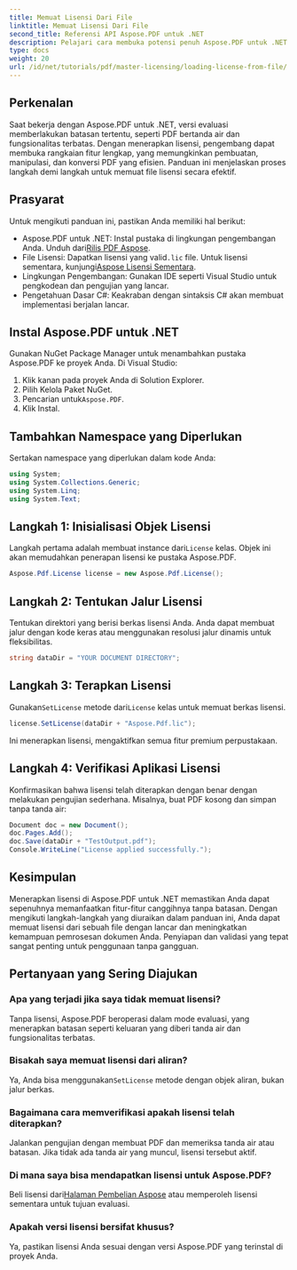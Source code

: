 ```yaml
---
title: Memuat Lisensi Dari File
linktitle: Memuat Lisensi Dari File
second_title: Referensi API Aspose.PDF untuk .NET
description: Pelajari cara membuka potensi penuh Aspose.PDF untuk .NET dengan panduan langkah demi langkah kami tentang memuat lisensi dari sebuah berkas.
type: docs
weight: 20
url: /id/net/tutorials/pdf/master-licensing/loading-license-from-file/
---
```

## Perkenalan  

Saat bekerja dengan Aspose.PDF untuk .NET, versi evaluasi memberlakukan batasan tertentu, seperti PDF bertanda air dan fungsionalitas terbatas. Dengan menerapkan lisensi, pengembang dapat membuka rangkaian fitur lengkap, yang memungkinkan pembuatan, manipulasi, dan konversi PDF yang efisien. Panduan ini menjelaskan proses langkah demi langkah untuk memuat file lisensi secara efektif.  

## Prasyarat  

Untuk mengikuti panduan ini, pastikan Anda memiliki hal berikut:  

- Aspose.PDF untuk .NET: Instal pustaka di lingkungan pengembangan Anda. Unduh dari[Rilis PDF Aspose](https://releases.aspose.com/pdf/net/).  
-  File Lisensi: Dapatkan lisensi yang valid`.lic` file. Untuk lisensi sementara, kunjungi[Aspose Lisensi Sementara](https://purchase.aspose.com/temporary-license/).  
- Lingkungan Pengembangan: Gunakan IDE seperti Visual Studio untuk pengkodean dan pengujian yang lancar.  
- Pengetahuan Dasar C#: Keakraban dengan sintaksis C# akan membuat implementasi berjalan lancar.  

## Instal Aspose.PDF untuk .NET  
Gunakan NuGet Package Manager untuk menambahkan pustaka Aspose.PDF ke proyek Anda. Di Visual Studio:  
1. Klik kanan pada proyek Anda di Solution Explorer.  
2. Pilih Kelola Paket NuGet.  
3.  Pencarian untuk`Aspose.PDF`.  
4. Klik Instal.  

## Tambahkan Namespace yang Diperlukan  
Sertakan namespace yang diperlukan dalam kode Anda:  

```csharp
using System;
using System.Collections.Generic;
using System.Linq;
using System.Text;
```  

## Langkah 1: Inisialisasi Objek Lisensi  

 Langkah pertama adalah membuat instance dari`License` kelas. Objek ini akan memudahkan penerapan lisensi ke pustaka Aspose.PDF.  

```csharp
Aspose.Pdf.License license = new Aspose.Pdf.License();
```  

## Langkah 2: Tentukan Jalur Lisensi  

Tentukan direktori yang berisi berkas lisensi Anda. Anda dapat membuat jalur dengan kode keras atau menggunakan resolusi jalur dinamis untuk fleksibilitas.  

```csharp
string dataDir = "YOUR DOCUMENT DIRECTORY";
```  

## Langkah 3: Terapkan Lisensi  

 Gunakan`SetLicense` metode dari`License` kelas untuk memuat berkas lisensi.  

```csharp
license.SetLicense(dataDir + "Aspose.Pdf.lic");
```  

Ini menerapkan lisensi, mengaktifkan semua fitur premium perpustakaan.  

## Langkah 4: Verifikasi Aplikasi Lisensi  

Konfirmasikan bahwa lisensi telah diterapkan dengan benar dengan melakukan pengujian sederhana. Misalnya, buat PDF kosong dan simpan tanpa tanda air:  

```csharp
Document doc = new Document();
doc.Pages.Add();
doc.Save(dataDir + "TestOutput.pdf");
Console.WriteLine("License applied successfully.");
```  

## Kesimpulan  

Menerapkan lisensi di Aspose.PDF untuk .NET memastikan Anda dapat sepenuhnya memanfaatkan fitur-fitur canggihnya tanpa batasan. Dengan mengikuti langkah-langkah yang diuraikan dalam panduan ini, Anda dapat memuat lisensi dari sebuah file dengan lancar dan meningkatkan kemampuan pemrosesan dokumen Anda. Penyiapan dan validasi yang tepat sangat penting untuk penggunaan tanpa gangguan.  

## Pertanyaan yang Sering Diajukan  

### Apa yang terjadi jika saya tidak memuat lisensi?  
Tanpa lisensi, Aspose.PDF beroperasi dalam mode evaluasi, yang menerapkan batasan seperti keluaran yang diberi tanda air dan fungsionalitas terbatas.  

### Bisakah saya memuat lisensi dari aliran?  
 Ya, Anda bisa menggunakan`SetLicense` metode dengan objek aliran, bukan jalur berkas.  

### Bagaimana cara memverifikasi apakah lisensi telah diterapkan?  
Jalankan pengujian dengan membuat PDF dan memeriksa tanda air atau batasan. Jika tidak ada tanda air yang muncul, lisensi tersebut aktif.  

### Di mana saya bisa mendapatkan lisensi untuk Aspose.PDF?  
 Beli lisensi dari[Halaman Pembelian Aspose](https://purchase.aspose.com/buy) atau memperoleh lisensi sementara untuk tujuan evaluasi.  

### Apakah versi lisensi bersifat khusus?  
Ya, pastikan lisensi Anda sesuai dengan versi Aspose.PDF yang terinstal di proyek Anda.  